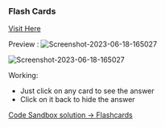 ### Flash Cards

[Visit Here](https://cq4f97.csb.app/)

Preview :
<img src="https://i.ibb.co/w6WynqT/Screenshot-2023-06-18-165027.png" alt="Screenshot-2023-06-18-165027" border="0">

<img src="https://i.ibb.co/hZHwSq8/Screenshot-2023-06-18-165027.png" alt="Screenshot-2023-06-18-165027" border="0">

Working:

- Just click on any card to see the answer
- Click on it back to hide the answer

[Code Sandbox solution -> Flashcards](https://codesandbox.io/s/flashcards-cq4f97)
